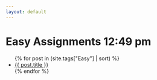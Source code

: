 ```yaml
---
layout: default
---
```


# Easy Assignments 12:49 pm

<ul>
{% for post in (site.tags["Easy"] | sort) %}
<li><a href="{{ post.url }}">{{ post.title }}</a></li>
{% endfor %}
</ul>
